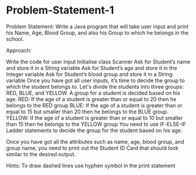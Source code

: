 # Problem-Statement-1

Problem Statement: Write a Java program that will take user input and print his Name, Age, Blood Group, and also his Group to which he belongs in the school. 

Approach: 

Write the code for user input 
Initialise class Scanner 
Ask for Student’s name and store it in a String variable 
Ask for Student’s age and store it in the Integer variable 
Ask for Student’s blood group and store it in a String variable 
Once you have got all user inputs, it’s time to decide the group to which the student belongs to. Let's divide the students into three groups: RED, BLUE, and YELLOW. A group for a student is decided based on his age. 
RED: If the age of a student is greater than or equal to 20 then he belongs to the RED group 
BLUE: If the age of a student is greater than or equal to 15 but smaller than 20 then he belongs to the BLUE group. 
YELLOW: If the age of a student is greater than or equal to 10 but smaller than 15 then he belongs to the YELLOW group 
You need to use IF-ELSE-IF Ladder statements to decide the group for the student based on his age. 

Once you have got all the attributes such as name, age, blood group, and group name, you need to print out the Student ID Card that should look similar to the desired output. 

Hints: To draw dashed lines use hyphen symbol in the print statement
